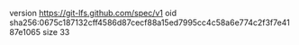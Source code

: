 version https://git-lfs.github.com/spec/v1
oid sha256:0675c187132cff4586d87cecf88a15ed7995cc4c58a6e774c2f3f7e4187e1065
size 33
